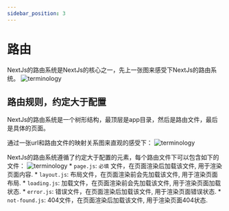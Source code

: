 ```yaml
---
sidebar_position: 3
---
```


# 路由
NextJs的路由系统是NextJs的核心之一，先上一张图来感受下NextJs的路由系统。
![terminology](./img/terminology-component-tree.avif)


## 路由规则，约定大于配置
NextJs的路由系统是一个树形结构，最顶层是app目录，然后是路由文件，最后是具体的页面。

通过一张url和路由文件的映射关系图来直观的感受下：
![terminology](./img/route-segments-to-path-segments.avif)

NextJs的路由系统遵循了约定大于配置的元素，每个路由文件下可以包含如下的文件：
![terminology](./img/file-conventions-component-hierarchy.avif)
    * `page.js`: `必填` 文件，在页面渲染后加载该文件, 用于渲染页面内容.
    * `layout.js`: 布局文件，在页面渲染前会先加载该文件, 用于渲染页面布局.
    * `loading.js`: 加载文件，在页面渲染前会先加载该文件, 用于渲染页面加载状态.
    * `error.js`: 错误文件，在页面渲染后加载该文件, 用于渲染页面错误状态.
    * `not-found.js`: 404文件，在页面渲染后加载该文件, 用于渲染页面404状态.
